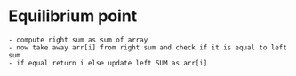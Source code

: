 # Equilibrium point 
    - compute right sum as sum of array 
    - now take away arr[i] from right sum and check if it is equal to left sum
    - if equal return i else update left SUM as arr[i]
